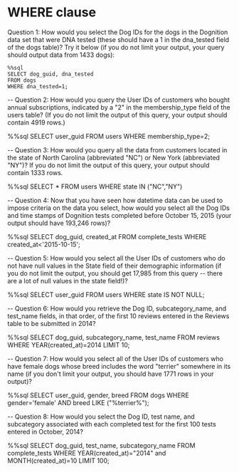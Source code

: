 # WHERE clause

Question 1: How would you select the Dog IDs for the dogs in the Dognition data set that were DNA tested (these should have a 1 in the dna_tested field of the dogs table)? Try it below (if you do not limit your output, your query should output data from 1433 dogs):

```
%%sql
SELECT dog_guid, dna_tested
FROM dogs
WHERE dna_tested=1;
```

-- Question 2: How would you query the User IDs of customers who bought annual subscriptions, indicated by a "2" in the membership_type field of the users table? (If you do not limit the output of this query, your output should contain 4919 rows.)

%%sql
SELECT user_guid
FROM users
WHERE membership_type=2;

-- Question 3: How would you query all the data from customers located in the state of North Carolina (abbreviated "NC") or New York (abbreviated "NY")? If you do not limit the output of this query, your output should contain 1333 rows.

%%sql
SELECT *
FROM users
WHERE state IN ("NC","NY")

-- Question 4: Now that you have seen how datetime data can be used to impose criteria on the data you select, how would you select all the Dog IDs and time stamps of Dognition tests completed before October 15, 2015 (your output should have 193,246 rows)?

%%sql
SELECT dog_guid, created_at
FROM complete_tests
WHERE created_at<'2015-10-15';

-- Question 5: How would you select all the User IDs of customers who do not have null values in the State field of their demographic information (if you do not limit the output, you should get 17,985 from this query -- there are a lot of null values in the state field!)?

%%sql
SELECT user_guid
FROM users
WHERE state IS NOT NULL;

-- Question 6: How would you retrieve the Dog ID, subcategory_name, and test_name fields, in that order, of the first 10 reviews entered in the Reviews table to be submitted in 2014?

%%sql
SELECT dog_guid, subcategory_name, test_name
FROM reviews
WHERE YEAR(created_at)=2014
LIMIT 10;

-- Question 7: How would you select all of the User IDs of customers who have female dogs whose breed includes the word "terrier" somewhere in its name (if you don't limit your output, you should have 1771 rows in your output)?

%%sql
SELECT user_guid, gender, breed
FROM dogs
WHERE gender='female' AND breed LIKE ("%terrier%");

-- Question 8: How would you select the Dog ID, test name, and subcategory associated with each completed test for the first 100 tests entered in October, 2014?

%%sql
SELECT dog_guid, test_name, subcategory_name
FROM complete_tests
WHERE YEAR(created_at)="2014" and MONTH(created_at)=10
LIMIT 100;
